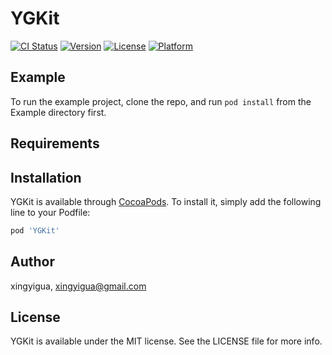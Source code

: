 # YGKit

[![CI Status](https://img.shields.io/travis/xingyigua/YGKit.svg?style=flat)](https://travis-ci.org/xingyigua/YGKit)
[![Version](https://img.shields.io/cocoapods/v/YGKit.svg?style=flat)](https://cocoapods.org/pods/YGKit)
[![License](https://img.shields.io/cocoapods/l/YGKit.svg?style=flat)](https://cocoapods.org/pods/YGKit)
[![Platform](https://img.shields.io/cocoapods/p/YGKit.svg?style=flat)](https://cocoapods.org/pods/YGKit)

## Example

To run the example project, clone the repo, and run `pod install` from the Example directory first.

## Requirements

## Installation

YGKit is available through [CocoaPods](https://cocoapods.org). To install
it, simply add the following line to your Podfile:

```ruby
pod 'YGKit'
```

## Author

xingyigua, xingyigua@gmail.com

## License

YGKit is available under the MIT license. See the LICENSE file for more info.
